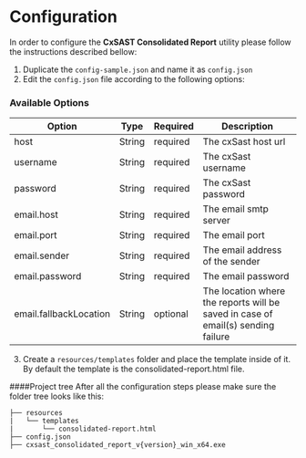 # Configuration

In order to configure the **CxSAST Consolidated Report** utility please follow the instructions described bellow:

1. Duplicate the `config-sample.json` and name it as `config.json`
2. Edit the `config.json` file according to the following options:

### Available Options
| Option | Type | Required | Description |
| --- | --- | --- | --- |
| host | String |required |The cxSast host url  |
| username | String |required | The cxSast username  |
| password | String |required | The cxSast password |
| email.host | String | required | The email smtp server |
| email.port | String | required | The email port |
| email.sender | String | required | The email address of the sender |
| email.password | String | required | The email password |
| email.fallbackLocation | String | optional | The location where the reports will be saved in case of email(s) sending failure |

3. Create a `resources/templates` folder and place the template inside of it. By default the template is the consolidated-report.html file.

####Project tree
After all the configuration steps please make sure the folder tree looks like this:
```
├── resources
|   └── templates
|       └── consolidated-report.html
├── config.json
├── cxsast_consolidated_report_v{version}_win_x64.exe
```


